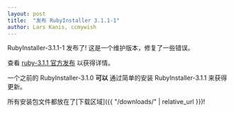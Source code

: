 ```yaml
---
layout: post
title:  "发布 RubyInstaller 3.1.1-1"
author: Lars Kanis, ccmywish
---
```

RubyInstaller-3.1.1-1 发布了! 这是一个维护版本，修复了一些错误。

查看 [ruby-3.1.1 官方发布](https://www.ruby-lang.org/en/news/2022/02/18/ruby-3-1-1-released/) 以获得详情。

一个之前的 RubyInstaller-3.1.0 <b>可以</b> 通过简单的安装 RubyInstaller-3.1.1 来获得更新。

所有安装包文件都放在了[下载区域]({{ "/downloads/" | relative_url }})!

